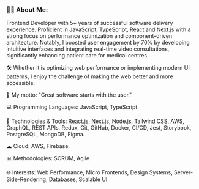 ### 👨‍💻 About Me:
Frontend Developer with 5+ years of successful software delivery experience. Proficient in JavaScript, TypeScript, React and Next.js with a strong focus on performance optimization and component-driven architecture. Notably, I boosted user engagement by 70% by developing intuitive interfaces and integrating real-time video consultations, significantly enhancing patient care for medical centres.

🛠️ Whether it is optimizing web performance or implementing modern UI patterns, I enjoy the challenge of making the web better and more accessible.

🚀 My motto: "Great software starts with the user."

💻 Programming Languages: JavaScript, TypeScript

🔧 Technologies & Tools: React.js, Next.js, Node.js, Tailwind CSS, AWS, GraphQL, REST APIs, Redux, Git, GitHub, Docker, CI/CD, Jest, Storybook, PostgreSQL, MongoDB, Figma.

☁ Cloud: AWS, Firebase.

📊 Methodologies: SCRUM, Agile

🌐 Interests: Web Performance, Micro Frontends, Design Systems, Server-Side-Rendering, Databases, Scalable UI

